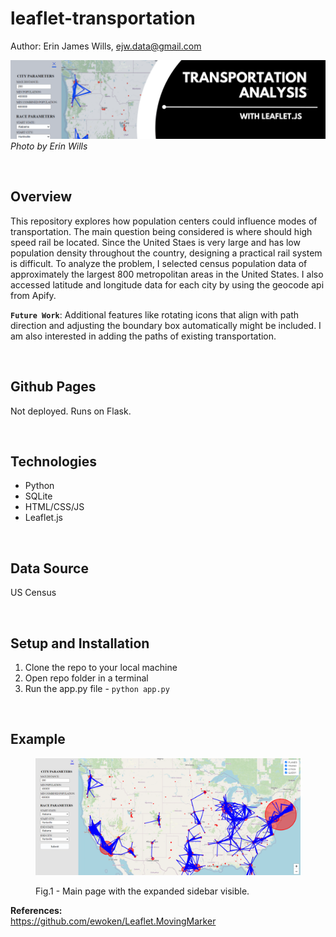 # leaflet-transportation

Author:  Erin James Wills, ejw.data@gmail.com  

![Leaflet Animation](./doc/images/transportation-leaflet-banner.png)  
<cite>Photo by Erin Wills</cite>  

<br>

## Overview  
This repository explores how population centers could influence modes of transportation.  The main question being considered is where should high speed rail be located.  Since the United Staes is very large and has low population density throughout the country, designing a practical rail system is difficult.  To analyze the problem, I selected census population data of approximately the largest 800 metropolitan areas in the United States.  I also accessed latitude and longitude data for each city by using the geocode api from Apify.  

**`Future Work`**:  Additional features like rotating icons that align with path direction and adjusting the boundary box automatically might be included.  I am also interested in adding the paths of existing transportation.   

<br>  


## Github Pages  

Not deployed.  Runs on Flask.

<br>

## Technologies  
*  Python 
*  SQLite  
*  HTML/CSS/JS
*  Leaflet.js

<br>

## Data Source  

US Census 

<br>

## Setup and Installation  
1. Clone the repo to your local machine
1. Open repo folder in a terminal 
1. Run the app.py file - `python app.py`

<br>

## Example

<figure>

![Path](./doc/images/main.png)  
<figcaption>Fig.1 - Main page with the expanded sidebar visible.</figcaption>
</figure>

**References:**  
https://github.com/ewoken/Leaflet.MovingMarker